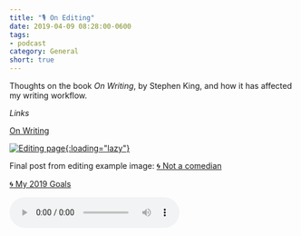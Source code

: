 ```yaml
---
title: "🎙 On Editing"
date: 2019-04-09 08:28:00-0600
tags:
- podcast
category: General
short: true
---
```


Thoughts on the book *On Writing*, by Stephen King, and how it has affected my writing workflow.

*Links*

[On Writing](https://en.wikipedia.org/wiki/On_Writing:_A_Memoir_of_the_Craft)

<a href="https://media.bennorris.org/images/bennorris/uploads/2019/9bf3c08475.jpg">![Editing page](https://media.bennorris.org/images/bennorris/uploads/2019/9bf3c08475.jpg){:loading="lazy"}</a>

Final post from editing example image: [🌀 Not a comedian](https://www.bennorris.org/2019/04/01/not-a-comedian.html)

[🌀 My 2019 Goals](https://www.bennorris.org/2019/01/01/my-goals.html)

<audio controls="controls" src="https://media.bennorris.org/images/bennorris/uploads/2019/82b2b7d604.mp3" />

